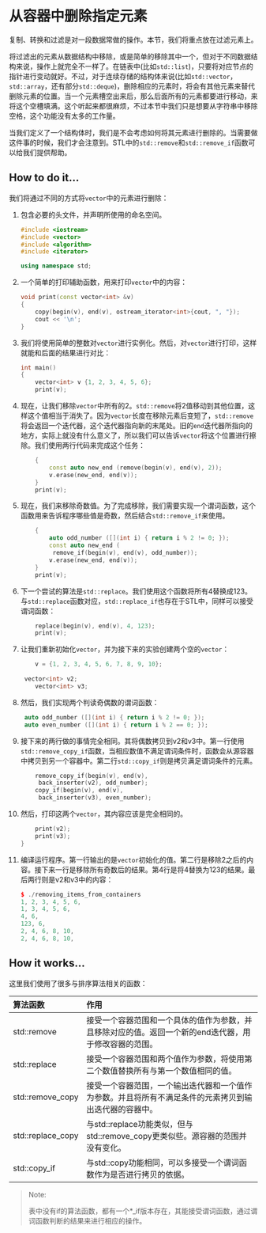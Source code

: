 # 从容器中删除指定元素

复制、转换和过滤是对一段数据常做的操作。本节，我们将重点放在过滤元素上。

将过滤出的元素从数据结构中移除，或是简单的移除其中一个，但对于不同数据结构来说，操作上就完全不一样了。在链表中(比如`std::list`)，只要将对应节点的指针进行变动就好。不过，对于连续存储的结构体来说(比如`std::vector`，`std::array`，还有部分`std::deque`)，删除相应的元素时，将会有其他元素来替代删除元素的位置。当一个元素槽空出来后，那么后面所有的元素都要进行移动，来将这个空槽填满。这个听起来都很麻烦，不过本节中我们只是想要从字符串中移除空格，这个功能没有太多的工作量。

当我们定义了一个结构体时，我们是不会考虑如何将其元素进行删除的。当需要做这件事的时候，我们才会注意到。STL中的`std::remove`和`std::remove_if`函数可以给我们提供帮助。

## How to do it...

我们将通过不同的方式将`vector`中的元素进行删除：

1. 包含必要的头文件，并声明所使用的命名空间。

   ``` c++
   #include <iostream>
   #include <vector>
   #include <algorithm>
   #include <iterator>

   using namespace std;
   ```

2. 一个简单的打印辅助函数，用来打印`vector`中的内容：

   ```c++
   void print(const vector<int> &v)
   {
       copy(begin(v), end(v), ostream_iterator<int>{cout, ", "});
       cout << '\n';
   }
   ```

3. 我们将使用简单的整数对`vector`进行实例化。然后，对`vector`进行打印，这样就能和后面的结果进行对比：

   ```c++
   int main()
   {
       vector<int> v {1, 2, 3, 4, 5, 6};
       print(v);
   ```

4. 现在，让我们移除`vector`中所有的2。`std::remove`将2值移动到其他位置，这样这个值相当于消失了。因为`vector`长度在移除元素后变短了，`std::remove`将会返回一个迭代器，这个迭代器指向新的末尾处。旧的`end`迭代器所指向的地方，实际上就没有什么意义了，所以我们可以告诉`vector`将这个位置进行擦除。我们使用两行代码来完成这个任务：

   ```c++
       {
           const auto new_end (remove(begin(v), end(v), 2));
           v.erase(new_end, end(v));
       }
       print(v);
   ```

5. 现在，我们来移除奇数值。为了完成移除，我们需要实现一个谓词函数，这个函数用来告诉程序哪些值是奇数，然后结合`std::remove_if`来使用。

   ```c++
       {
           auto odd_number ([](int i) { return i % 2 != 0; });
           const auto new_end (
           	remove_if(begin(v), end(v), odd_number));
           v.erase(new_end, end(v));
       }
       print(v);
   ```

6. 下一个尝试的算法是`std::replace`。我们使用这个函数将所有4替换成123。与`std::replace`函数对应，`std::replace_if`也存在于STL中，同样可以接受谓词函数：

   ```c++
       replace(begin(v), end(v), 4, 123);
       print(v);
   ```

7. 让我们重新初始化`vector`，并为接下来的实验创建两个空的`vector`：

   ```c++
       v = {1, 2, 3, 4, 5, 6, 7, 8, 9, 10};
       
   	vector<int> v2;
       vector<int> v3;
   ```

8. 然后，我们实现两个判读奇偶数的谓词函数：

   ```c++
   	auto odd_number ([](int i) { return i % 2 != 0; });
   	auto even_number ([](int i) { return i % 2 == 0; });
   ```

9. 接下来的两行做的事情完全相同。其将偶数拷贝到v2和v3中。第一行使用`std::remove_copy_if`函数，当相应数值不满足谓词条件时，函数会从源容器中拷贝到另一个容器中。第二行`std::copy_if`则是拷贝满足谓词条件的元素。

   ```c++
       remove_copy_if(begin(v), end(v),
       	back_inserter(v2), odd_number);
       copy_if(begin(v), end(v),
       	back_inserter(v3), even_number); 
   ```

10. 然后，打印这两个`vector`，其内容应该是完全相同的。

    ```c++
        print(v2);
        print(v3);
    }
    ```

11. 编译运行程序。第一行输出的是`vector`初始化的值。第二行是移除2之后的内容。接下来一行是移除所有奇数后的结果。第4行是将4替换为123的结果。最后两行则是v2和v3中的内容：

    ```c++
    $ ./removing_items_from_containers
    1, 2, 3, 4, 5, 6,
    1, 3, 4, 5, 6,
    4, 6,
    123, 6,
    2, 4, 6, 8, 10,
    2, 4, 6, 8, 10,
    ```

## How it works...

这里我们使用了很多与排序算法相关的函数：

| 算法函数          | 作用                                                         |
| :---------------- | :----------------------------------------------------------- |
| std::remove       | 接受一个容器范围和一个具体的值作为参数，并且移除对应的值。返回一个新的end迭代器，用于修改容器的范围。 |
| std::replace      | 接受一个容器范围和两个值作为参数，将使用第二个数值替换所有与第一个数值相同的值。 |
| std::remove_copy  | 接受一个容器范围，一个输出迭代器和一个值作为参数。并且将所有不满足条件的元素拷贝到输出迭代器的容器中。 |
| std::replace_copy | 与std::replace功能类似，但与std::remove_copy更类似些。源容器的范围并没有变化。 |
| std::copy_if      | 与std::copy功能相同，可以多接受一个谓词函数作为是否进行拷贝的依据。 |

> Note:
>
> 表中没有if的算法函数，都有一个*_if版本存在，其能接受谓词函数，通过谓词函数判断的结果来进行相应的操作。

